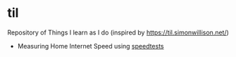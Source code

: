 # til
Repository of Things I learn as I do (inspired by https://til.simonwillison.net/)

* Measuring Home Internet Speed using [speedtests](Home%20Internet/speedtests/Speedtests.md)

